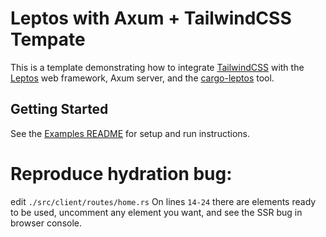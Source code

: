 # Leptos with Axum + TailwindCSS Tempate

This is a template demonstrating how to integrate [TailwindCSS](https://tailwindcss.com/) with the [Leptos](https://github.com/leptos-rs/leptos) web framework, Axum server, and the [cargo-leptos](https://github.com/akesson/cargo-leptos) tool.

## Getting Started

See the [Examples README](../README.md) for setup and run instructions.

# Reproduce hydration bug:
edit `./src/client/routes/home.rs`
On lines `14-24` there are elements ready to be used, uncomment any element you want, and see the SSR bug in browser console. 

